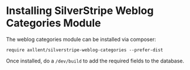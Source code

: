 # Installing SilverStripe Weblog Categories Module

The weblog categories module can be installed via composer:

```
require axllent/silverstripe-weblog-categories --prefer-dist
```

Once installed, do a `/dev/build` to add the required fields to the database.

